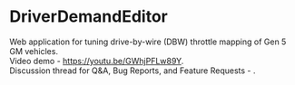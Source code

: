 # DriverDemandEditor
Web application for tuning drive-by-wire (DBW) throttle mapping of Gen 5 GM vehicles.    
Video demo - https://youtu.be/GWhjPFLw89Y.    
Discussion thread for Q&A, Bug Reports, and Feature Requests - .    
